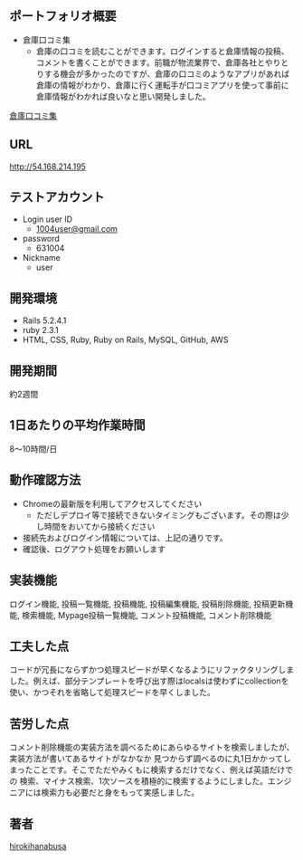 ## ポートフォリオ概要
- 倉庫口コミ集
    - 倉庫の口コミを読むことができます。ログインすると倉庫情報の投稿、コメントを書くことができます。前職が物流業界で、倉庫各社とやりとりする機会が多かったのですが、倉庫の口コミのようなアプリがあれば倉庫の情報がわかり、倉庫に行く運転手が口コミアプリを使って事前に倉庫情報がわかれば良いなと思い開発しました。

[倉庫口コミ集](https://gyazo.com/8d8850cc6e06f6d42bf5cca9ebb6c609)

## URL
http://54.168.214.195

## テストアカウント
- Login user ID
    - 1004user@gmail.com
- password
    - 631004
- Nickname
    - user

## 開発環境
- Rails 5.2.4.1
- ruby 2.3.1
- HTML, CSS, Ruby, Ruby on Rails, MySQL, GitHub, AWS

## 開発期間
約2週間

## 1日あたりの平均作業時間
8〜10時間/日

## 動作確認方法
- Chromeの最新版を利用してアクセスしてください
    - ただしデプロイ等で接続できないタイミングもございます。その際は少し時間をおいてから接続ください
- 接続先およびログイン情報については、上記の通りです。
- 確認後、ログアウト処理をお願いします

## 実装機能
ログイン機能, 投稿一覧機能, 投稿機能, 投稿編集機能, 投稿削除機能, 投稿更新機能, 検索機能, Mypage投稿一覧機能, 
コメント投稿機能, コメント削除機能

## 工夫した点
コードが冗長にならずかつ処理スピードが早くなるようにリファクタリングしました。例えば、部分テンプレートを呼び出す際はlocalsは使わずにcollectionを使い、かつそれを省略して処理スピードを早くしました。

## 苦労した点
コメント削除機能の実装方法を調べるためにあらゆるサイトを検索しましたが、実装方法が書いてあるサイトがなかなか
見つからず調べるのに丸1日かかってしまったことです。そこでただやみくもに検索するだけでなく、例えば英語だけでの
検索、マイナス検索、1次ソースを積極的に検索するようにしました。エンジニアには検索力も必要だと身をもって実感しました。

## 著者
[hirokihanabusa](https://github.com/hirokihanabusa)